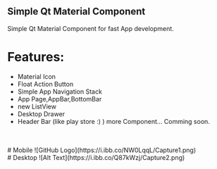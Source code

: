 ## Simple Qt Material Component
Simple Qt Material Component for fast App development.
<br>
# Features:
* Material Icon
* Float Action Button
* Simple App Navigation Stack 
* App Page,AppBar,BottomBar
* new ListView
* Desktop Drawer
* Header Bar (like play store :) )
more Component...
Comming soon.
<br>

<br>
# Mobile
![GitHub Logo](https://i.ibb.co/NW0LqqL/Capture1.png)
<br>
# Desktop
![Alt Text](https://i.ibb.co/Q87kWzj/Capture2.png)
